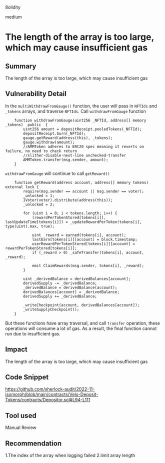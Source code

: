 8olidity

medium

# The length of the array is too large, which may cause insufficient gas

## Summary
The length of the array is too large, which may cause insufficient gas
## Vulnerability Detail
In the `multiWithdrawFromGauge()` function, the user will pass in `NFTIds` and `_tokens` arrays, and traverse `NFTIds`. Call `withdrawFromGauge` function
```solidity
    function withdrawFromGauge(uint256 _NFTId, address[] memory _tokens)  public  {
        uint256 amount = depositReceipt.pooledTokens(_NFTId);
        depositReceipt.burn(_NFTId);
        gauge.getReward(address(this), _tokens);
        gauge.withdraw(amount);
        //AMMToken adheres to ERC20 spec meaning it reverts on failure, no need to check return
        //slither-disable-next-line unchecked-transfer
        AMMToken.transfer(msg.sender, amount);
    }
```
`withdrawFromGauge` will continue to call `getReward()`
```solidity
    function getReward(address account, address[] memory tokens) external lock {
        require(msg.sender == account || msg.sender == voter);
        _unlocked = 1;
        IVoter(voter).distribute(address(this));
        _unlocked = 2;

        for (uint i = 0; i < tokens.length; i++) {
            (rewardPerTokenStored[tokens[i]], lastUpdateTime[tokens[i]]) = _updateRewardPerToken(tokens[i], type(uint).max, true);

            uint _reward = earned(tokens[i], account);
            lastEarn[tokens[i]][account] = block.timestamp;
            userRewardPerTokenStored[tokens[i]][account] = rewardPerTokenStored[tokens[i]];
            if (_reward > 0) _safeTransfer(tokens[i], account, _reward);

            emit ClaimRewards(msg.sender, tokens[i], _reward);
        }

        uint _derivedBalance = derivedBalances[account];
        derivedSupply -= _derivedBalance;
        _derivedBalance = derivedBalance(account);
        derivedBalances[account] = _derivedBalance;
        derivedSupply += _derivedBalance;

        _writeCheckpoint(account, derivedBalances[account]);
        _writeSupplyCheckpoint();
    }
```
But these functions have array traversal, and call `transfer` operation, these operations will consume a lot of gas. As a result, the final function cannot run due to insufficient gas.
## Impact
The length of the array is too large, which may cause insufficient gas
## Code Snippet
https://github.com/sherlock-audit/2022-11-isomorph/blob/main/contracts/Velo-Deposit-Tokens/contracts/Depositor.sol#L94-L111
## Tool used

Manual Review

## Recommendation
1.The index of the array when logging failed
2.limit array length